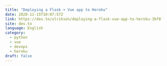 ```yaml
---
title: "Deploying a Flask + Vue app to Heroku"
date: 2020-11-15T10:07:57Z
link: https://dev.to/ulrikson/deploying-a-flask-vue-app-to-heroku-3bf8?utm_medium=RSS&utm_source=news.12bit.vn
site: dev.to
language: English
category:
  - python
  - vue
  - devops
  - heroku
draft: false
---
```

